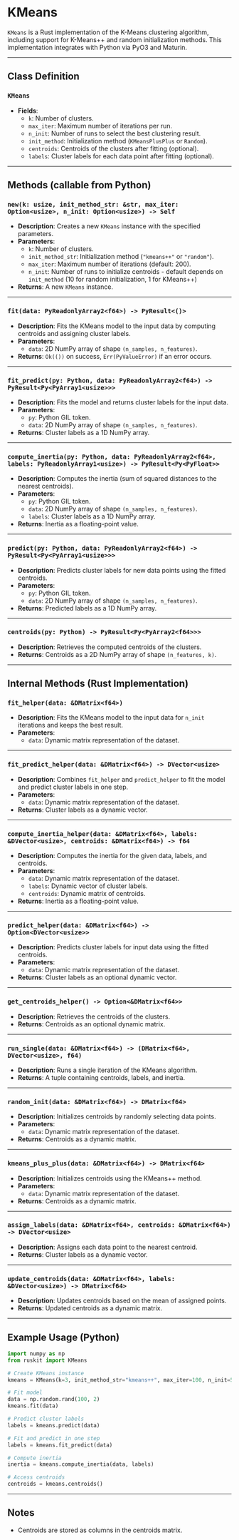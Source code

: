# KMeans

`KMeans` is a Rust implementation of the K-Means clustering algorithm, including support for K-Means++ and random initialization methods. This implementation integrates with Python via PyO3 and Maturin.

---

## Class Definition

### `KMeans`
- **Fields**:
  - `k`: Number of clusters.
  - `max_iter`: Maximum number of iterations per run.
  - `n_init`: Number of runs to select the best clustering result.
  - `init_method`: Initialization method (`KMeansPlusPlus` or `Random`).
  - `centroids`: Centroids of the clusters after fitting (optional).
  - `labels`: Cluster labels for each data point after fitting (optional).

---

## Methods (callable from Python)

### `new(k: usize, init_method_str: &str, max_iter: Option<usize>, n_init: Option<usize>) -> Self`
- **Description**: Creates a new `KMeans` instance with the specified parameters.
- **Parameters**:
  - `k`: Number of clusters.
  - `init_method_str`: Initialization method (`"kmeans++"` or `"random"`).
  - `max_iter`: Maximum number of iterations (default: 200).
  - `n_init`: Number of runs to initialize centroids - default depends on `init_method` (10 for random initialization, 1 for KMeans++)
- **Returns**: A new `KMeans` instance.

---

### `fit(data: PyReadonlyArray2<f64>) -> PyResult<()>`
- **Description**: Fits the KMeans model to the input data by computing centroids and assigning cluster labels.
- **Parameters**:
  - `data`: 2D NumPy array of shape `(n_samples, n_features)`.
- **Returns**: `Ok(())` on success, `Err(PyValueError)` if an error occurs.

---

### `fit_predict(py: Python, data: PyReadonlyArray2<f64>) -> PyResult<Py<PyArray1<usize>>>`
- **Description**: Fits the model and returns cluster labels for the input data.
- **Parameters**:
  - `py`: Python GIL token.
  - `data`: 2D NumPy array of shape `(n_samples, n_features)`.
- **Returns**: Cluster labels as a 1D NumPy array.

---

### `compute_inertia(py: Python, data: PyReadonlyArray2<f64>, labels: PyReadonlyArray1<usize>) -> PyResult<Py<PyFloat>>`
- **Description**: Computes the inertia (sum of squared distances to the nearest centroids).
- **Parameters**:
  - `py`: Python GIL token.
  - `data`: 2D NumPy array of shape `(n_samples, n_features)`.
  - `labels`: Cluster labels as a 1D NumPy array.
- **Returns**: Inertia as a floating-point value.

---

### `predict(py: Python, data: PyReadonlyArray2<f64>) -> PyResult<Py<PyArray1<usize>>>`
- **Description**: Predicts cluster labels for new data points using the fitted centroids.
- **Parameters**:
  - `py`: Python GIL token.
  - `data`: 2D NumPy array of shape `(n_samples, n_features)`.
- **Returns**: Predicted labels as a 1D NumPy array.

---

### `centroids(py: Python) -> PyResult<Py<PyArray2<f64>>>`
- **Description**: Retrieves the computed centroids of the clusters.
- **Returns**: Centroids as a 2D NumPy array of shape `(n_features, k)`.

---

## Internal Methods (Rust Implementation)

### `fit_helper(data: &DMatrix<f64>)`
- **Description**: Fits the KMeans model to the input data for `n_init` iterations and keeps the best result.
- **Parameters**:
  - `data`: Dynamic matrix representation of the dataset.

---

### `fit_predict_helper(data: &DMatrix<f64>) -> DVector<usize>`
- **Description**: Combines `fit_helper` and `predict_helper` to fit the model and predict cluster labels in one step.
- **Parameters**:
  - `data`: Dynamic matrix representation of the dataset.
- **Returns**: Cluster labels as a dynamic vector.

---

### `compute_inertia_helper(data: &DMatrix<f64>, labels: &DVector<usize>, centroids: &DMatrix<f64>) -> f64`
- **Description**: Computes the inertia for the given data, labels, and centroids.
- **Parameters**:
  - `data`: Dynamic matrix representation of the dataset.
  - `labels`: Dynamic vector of cluster labels.
  - `centroids`: Dynamic matrix of centroids.
- **Returns**: Inertia as a floating-point value.

---

### `predict_helper(data: &DMatrix<f64>) -> Option<DVector<usize>>`
- **Description**: Predicts cluster labels for input data using the fitted centroids.
- **Parameters**:
  - `data`: Dynamic matrix representation of the dataset.
- **Returns**: Cluster labels as an optional dynamic vector.

---

### `get_centroids_helper() -> Option<&DMatrix<f64>>`
- **Description**: Retrieves the centroids of the clusters.
- **Returns**: Centroids as an optional dynamic matrix.

---

### `run_single(data: &DMatrix<f64>) -> (DMatrix<f64>, DVector<usize>, f64)`
- **Description**: Runs a single iteration of the KMeans algorithm.
- **Returns**: A tuple containing centroids, labels, and inertia.

---

### `random_init(data: &DMatrix<f64>) -> DMatrix<f64>`
- **Description**: Initializes centroids by randomly selecting data points.
- **Parameters**:
  - `data`: Dynamic matrix representation of the dataset.
- **Returns**: Centroids as a dynamic matrix.

---

### `kmeans_plus_plus(data: &DMatrix<f64>) -> DMatrix<f64>`
- **Description**: Initializes centroids using the KMeans++ method.
- **Parameters**:
  - `data`: Dynamic matrix representation of the dataset.
- **Returns**: Centroids as a dynamic matrix.

---

### `assign_labels(data: &DMatrix<f64>, centroids: &DMatrix<f64>) -> DVector<usize>`
- **Description**: Assigns each data point to the nearest centroid.
- **Returns**: Cluster labels as a dynamic vector.

---

### `update_centroids(data: &DMatrix<f64>, labels: &DVector<usize>) -> DMatrix<f64>`
- **Description**: Updates centroids based on the mean of assigned points.
- **Returns**: Updated centroids as a dynamic matrix.

---

## Example Usage (Python)

```python
import numpy as np
from ruskit import KMeans

# Create KMeans instance
kmeans = KMeans(k=3, init_method_str="kmeans++", max_iter=100, n_init=5)

# Fit model
data = np.random.rand(100, 2)
kmeans.fit(data)

# Predict cluster labels
labels = kmeans.predict(data)

# Fit and predict in one step
labels = kmeans.fit_predict(data)

# Compute inertia
inertia = kmeans.compute_inertia(data, labels)

# Access centroids
centroids = kmeans.centroids()
```

---

## **Notes**

- Centroids are stored as columns in the centroids matrix.